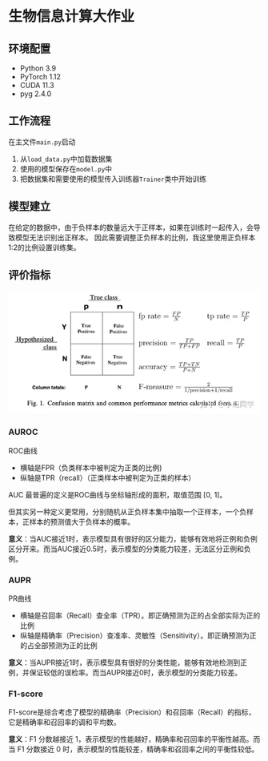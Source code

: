 # 生物信息计算大作业

## 环境配置
- Python 3.9
- PyTorch 1.12
- CUDA 11.3
- pyg 2.4.0

## 工作流程

在主文件`main.py`启动
1. 从`load_data.py`中加载数据集
2. 使用的模型保存在`model.py`中
3. 把数据集和需要使用的模型传入训练器`Trainer`类中开始训练

## 模型建立

在给定的数据中，由于负样本的数量远大于正样本，如果在训练时一起传入，会导致模型无法识别出正样本。
因此需要调整正负样本的比例，我这里使用正负样本1:2的比例设置训练集。

## 评价指标

![img](imgs/README/v2-c83abf91a6f9fbbba3a1b11879d54a63_720w.webp)

### AUROC

ROC曲线
- 横轴是FPR（负类样本中被判定为正类的比例)
- 纵轴是TPR（recall）（正类样本中被判定为正类的样本）

AUC 最普遍的定义是ROC曲线与坐标轴形成的面积，取值范围 [0, 1]。

但其实另一种定义更常用，分别随机从正负样本集中抽取一个正样本，一个负样本，正样本的预测值大于负样本的概率。

**意义**：当AUC接近1时，表示模型具有很好的区分能力，能够有效地将正例和负例区分开来。而当AUC接近0.5时，表示模型的分类能力较差，无法区分正例和负例。


### AUPR

PR曲线
- 横轴是召回率（Recall）查全率（TPR）。即正确预测为正的占全部实际为正的比例
- 纵轴是精确率（Precision）查准率、灵敏性（Sensitivity）。即正确预测为正的占全部预测为正的比例

**意义**：当AUPR接近1时，表示模型具有很好的分类性能，能够有效地检测到正例，并保证较低的误检率。而当AUPR接近0时，表示模型的分类能力较差。

### F1-score

F1-score是综合考虑了模型的精确率（Precision）和召回率（Recall）的指标，它是精确率和召回率的调和平均数。

**意义**：F1 分数越接近 1，表示模型的性能越好，精确率和召回率的平衡性越高。而当 F1 分数接近 0 时，表示模型的性能较差，精确率和召回率之间的平衡性较低。


